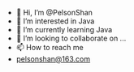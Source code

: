 - 👋 Hi, I’m @PelsonShan
- 👀 I’m interested in Java
- 🌱 I’m currently learning Java
- 💞️ I’m looking to collaborate on ...
- 📫 How to reach me
- pelsonshan@163.com

<!---
PelsonShan/PelsonShan is a ✨ special ✨ repository because its `README.md` (this file) appears on your GitHub profile.
You can click the Preview link to take a look at your changes.
--->
